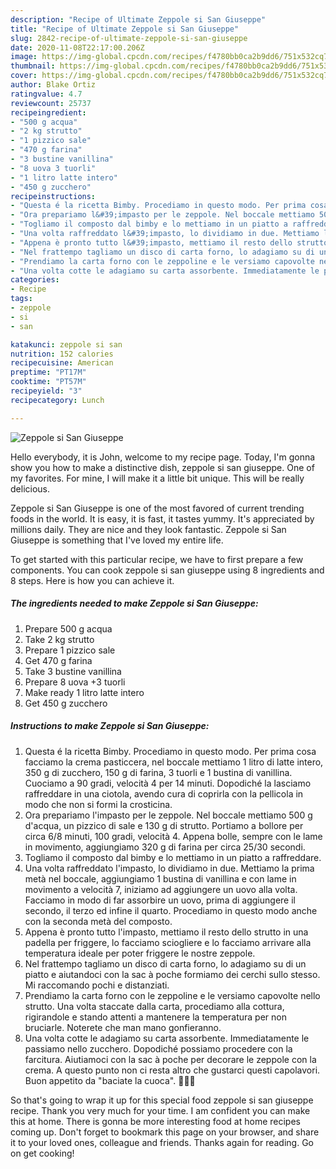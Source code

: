 ```yaml
---
description: "Recipe of Ultimate Zeppole si San Giuseppe"
title: "Recipe of Ultimate Zeppole si San Giuseppe"
slug: 2842-recipe-of-ultimate-zeppole-si-san-giuseppe
date: 2020-11-08T22:17:00.206Z
image: https://img-global.cpcdn.com/recipes/f4780bb0ca2b9dd6/751x532cq70/zeppole-si-san-giuseppe-recipe-main-photo.jpg
thumbnail: https://img-global.cpcdn.com/recipes/f4780bb0ca2b9dd6/751x532cq70/zeppole-si-san-giuseppe-recipe-main-photo.jpg
cover: https://img-global.cpcdn.com/recipes/f4780bb0ca2b9dd6/751x532cq70/zeppole-si-san-giuseppe-recipe-main-photo.jpg
author: Blake Ortiz
ratingvalue: 4.7
reviewcount: 25737
recipeingredient:
- "500 g acqua"
- "2 kg strutto"
- "1 pizzico sale"
- "470 g farina"
- "3 bustine vanillina"
- "8 uova 3 tuorli"
- "1 litro latte intero"
- "450 g zucchero"
recipeinstructions:
- "Questa é la ricetta Bimby. Procediamo in questo modo. Per prima cosa facciamo la crema pasticcera, nel boccale mettiamo 1 litro di latte intero, 350 g di zucchero, 150 g di farina, 3 tuorli e 1 bustina di vanillina. Cuociamo a 90 gradi, velocità 4 per 14 minuti. Dopodiché la lasciamo raffreddare in una ciotola, avendo cura di coprirla con la pellicola in modo che non si formi la crosticina."
- "Ora prepariamo l&#39;impasto per le zeppole. Nel boccale mettiamo 500 g d&#39;acqua, un pizzico di sale e 130 g di strutto. Portiamo a bollore per circa 6/8 minuti, 100 gradi, velocità 4. Appena bolle, sempre con le lame in movimento, aggiungiamo 320 g di farina per circa 25/30 secondi."
- "Togliamo il composto dal bimby e lo mettiamo in un piatto a raffreddare."
- "Una volta raffreddato l&#39;impasto, lo dividiamo in due. Mettiamo la prima metà nel boccale, aggiungiamo 1 bustina di vanillina e con lame in movimento a velocità 7, iniziamo ad aggiungere un uovo alla volta. Facciamo in modo di far assorbire un uovo, prima di aggiungere il secondo, il terzo ed infine il quarto. Procediamo in questo modo anche con la seconda metà del composto."
- "Appena è pronto tutto l&#39;impasto, mettiamo il resto dello strutto in una padella per friggere, lo facciamo sciogliere e lo facciamo arrivare alla temperatura ideale per poter friggere le nostre zeppole."
- "Nel frattempo tagliamo un disco di carta forno, lo adagiamo su di un piatto e aiutandoci con la sac à poche formiamo dei cerchi sullo stesso. Mi raccomando pochi e distanziati."
- "Prendiamo la carta forno con le zeppoline e le versiamo capovolte nello strutto. Una volta staccate dalla carta, procediamo alla cottura, rigirandole e stando attenti a mantenere la temperatura per non bruciarle. Noterete che man mano gonfieranno."
- "Una volta cotte le adagiamo su carta assorbente. Immediatamente le passiamo nello zucchero. Dopodiché possiamo procedere con la farcitura. Aiutiamoci con la sac à poche per decorare le zeppole con la crema. A questo punto non ci resta altro che gustarci questi capolavori. Buon appetito da &#34;baciate la cuoca&#34;. 👩‍🍳😘"
categories:
- Recipe
tags:
- zeppole
- si
- san

katakunci: zeppole si san 
nutrition: 152 calories
recipecuisine: American
preptime: "PT17M"
cooktime: "PT57M"
recipeyield: "3"
recipecategory: Lunch

---
```



![Zeppole si San Giuseppe](https://img-global.cpcdn.com/recipes/f4780bb0ca2b9dd6/751x532cq70/zeppole-si-san-giuseppe-recipe-main-photo.jpg)

Hello everybody, it is John, welcome to my recipe page. Today, I'm gonna show you how to make a distinctive dish, zeppole si san giuseppe. One of my favorites. For mine, I will make it a little bit unique. This will be really delicious.



Zeppole si San Giuseppe is one of the most favored of current trending foods in the world. It is easy, it is fast, it tastes yummy. It's appreciated by millions daily. They are nice and they look fantastic. Zeppole si San Giuseppe is something that I've loved my entire life.


To get started with this particular recipe, we have to first prepare a few components. You can cook zeppole si san giuseppe using 8 ingredients and 8 steps. Here is how you can achieve it.

<!--inarticleads1-->

##### The ingredients needed to make Zeppole si San Giuseppe:

1. Prepare 500 g acqua
1. Take 2 kg strutto
1. Prepare 1 pizzico sale
1. Get 470 g farina
1. Take 3 bustine vanillina
1. Prepare 8 uova +3 tuorli
1. Make ready 1 litro latte intero
1. Get 450 g zucchero




<!--inarticleads2-->

##### Instructions to make Zeppole si San Giuseppe:

1. Questa é la ricetta Bimby. Procediamo in questo modo. Per prima cosa facciamo la crema pasticcera, nel boccale mettiamo 1 litro di latte intero, 350 g di zucchero, 150 g di farina, 3 tuorli e 1 bustina di vanillina. Cuociamo a 90 gradi, velocità 4 per 14 minuti. Dopodiché la lasciamo raffreddare in una ciotola, avendo cura di coprirla con la pellicola in modo che non si formi la crosticina.
1. Ora prepariamo l&#39;impasto per le zeppole. Nel boccale mettiamo 500 g d&#39;acqua, un pizzico di sale e 130 g di strutto. Portiamo a bollore per circa 6/8 minuti, 100 gradi, velocità 4. Appena bolle, sempre con le lame in movimento, aggiungiamo 320 g di farina per circa 25/30 secondi.
1. Togliamo il composto dal bimby e lo mettiamo in un piatto a raffreddare.
1. Una volta raffreddato l&#39;impasto, lo dividiamo in due. Mettiamo la prima metà nel boccale, aggiungiamo 1 bustina di vanillina e con lame in movimento a velocità 7, iniziamo ad aggiungere un uovo alla volta. Facciamo in modo di far assorbire un uovo, prima di aggiungere il secondo, il terzo ed infine il quarto. Procediamo in questo modo anche con la seconda metà del composto.
1. Appena è pronto tutto l&#39;impasto, mettiamo il resto dello strutto in una padella per friggere, lo facciamo sciogliere e lo facciamo arrivare alla temperatura ideale per poter friggere le nostre zeppole.
1. Nel frattempo tagliamo un disco di carta forno, lo adagiamo su di un piatto e aiutandoci con la sac à poche formiamo dei cerchi sullo stesso. Mi raccomando pochi e distanziati.
1. Prendiamo la carta forno con le zeppoline e le versiamo capovolte nello strutto. Una volta staccate dalla carta, procediamo alla cottura, rigirandole e stando attenti a mantenere la temperatura per non bruciarle. Noterete che man mano gonfieranno.
1. Una volta cotte le adagiamo su carta assorbente. Immediatamente le passiamo nello zucchero. Dopodiché possiamo procedere con la farcitura. Aiutiamoci con la sac à poche per decorare le zeppole con la crema. A questo punto non ci resta altro che gustarci questi capolavori. Buon appetito da &#34;baciate la cuoca&#34;. 👩‍🍳😘




So that's going to wrap it up for this special food zeppole si san giuseppe recipe. Thank you very much for your time. I am confident you can make this at home. There is gonna be more interesting food at home recipes coming up. Don't forget to bookmark this page on your browser, and share it to your loved ones, colleague and friends. Thanks again for reading. Go on get cooking!
